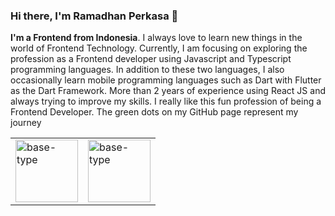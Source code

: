### Hi there, I'm Ramadhan Perkasa 👋
<b>I'm a Frontend from Indonesia</b>. I always love to learn new things in the world of Frontend Technology. Currently, I am focusing on exploring the profession as a Frontend developer using Javascript and Typescript programming languages. In addition to these two languages, I also occasionally learn mobile programming languages such as Dart with Flutter as the Dart Framework. More than 2 years of experience using React JS and always trying to improve my skills. I really like this fun profession of being a Frontend Developer. The green dots on my GitHub page represent my journey

<table>
  <tr>
    <td valign="center"><img src="https://upload.wikimedia.org/wikipedia/commons/thumb/a/a7/React-icon.svg/1200px-React-icon.svg.png" alt="base-type" width="100" /></td>
    <td valign="center"><img src="https://upload.wikimedia.org/wikipedia/commons/thumb/4/4c/Typescript_logo_2020.svg/1200px-Typescript_logo_2020.svg.png" alt="base-type" width="100" /></td>
  </tr>
</table>



<!-- ##### 🌏 .
##### 🎸 Playing guitar it's my hobby
##### 🐵 Don't judge a book by it's cover.
##### 🔥 You can contact me on instagram https://www.instagram.com/ra.maaa7374/.
 -->
